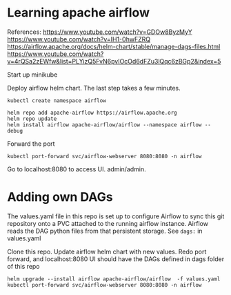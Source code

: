 # Learning apache airflow

References:
https://www.youtube.com/watch?v=GDOw8ByzMyY
https://www.youtube.com/watch?v=IH1-0hwFZRQ
https://airflow.apache.org/docs/helm-chart/stable/manage-dags-files.html
https://www.youtube.com/watch?v=4rQSa2zEWfw&list=PLYizQ5FvN6pvIOcOd6dFZu3lQqc6zBGp2&index=5

Start up minikube

Deploy airflow helm chart. The last step takes a few minutes.
```
kubectl create namespace airflow

helm repo add apache-airflow https://airflow.apache.org
helm repo update
helm install airflow apache-airflow/airflow --namespace airflow --debug
```

Forward the port
```
kubectl port-forward svc/airflow-webserver 8080:8080 -n airflow
```

Go to localhost:8080 to access UI. admin/admin.

# Adding own DAGs
The values.yaml file in this repo is set up to configure Airflow to sync this git repository onto a PVC attached to the running airflow instance.
Airflow reads the DAG python files from that persistent storage.
See `dags:` in values.yaml

Clone this repo. Update airflow helm chart with new values. Redo port forward, and localhost:8080 UI should have the DAGs defined in dags folder of this repo
```
helm upgrade --install airflow apache-airflow/airflow  -f values.yaml
kubectl port-forward svc/airflow-webserver 8080:8080 -n airflow
```
